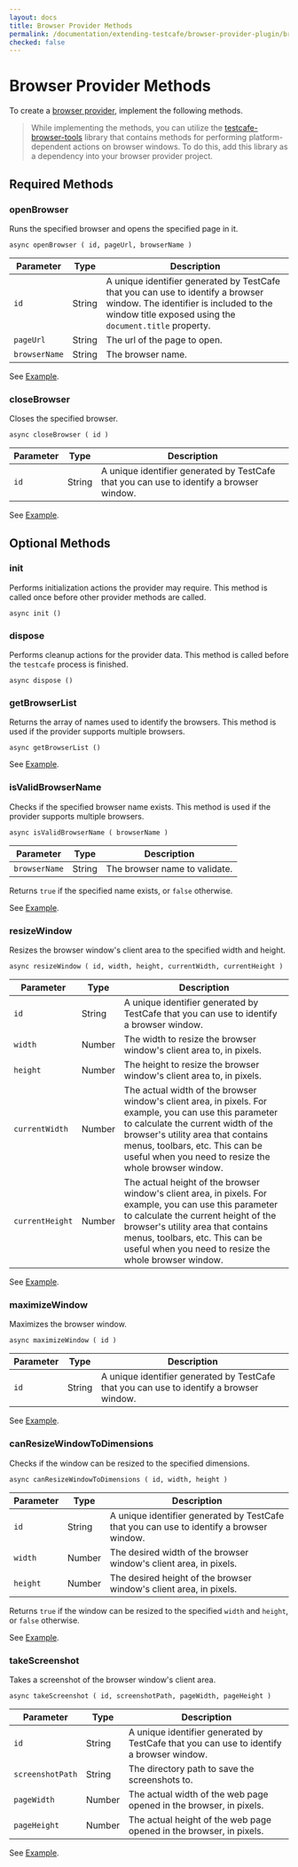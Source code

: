 ```yaml
---
layout: docs
title: Browser Provider Methods
permalink: /documentation/extending-testcafe/browser-provider-plugin/browser-provider-methods.html
checked: false
---
```

# Browser Provider Methods

To create a [browser provider](index.md#implementing-the-browser-provider), implement the following methods.

> While implementing the methods, you can utilize the [testcafe-browser-tools](https://github.com/DevExpress/testcafe-browser-tools) library that contains methods for performing platform-dependent actions on browser windows. To do this, add this library as a dependency into your browser provider project.

## Required Methods

### openBrowser

Runs the specified browser and opens the specified page in it.

```text
async openBrowser ( id, pageUrl, browserName )
```

Parameter     | Type   | Description
------------- | ------ | ----------------------------------------------------------------------------------------------------------------
`id`          | String | A unique identifier generated by TestCafe that you can use to identify a browser window. The identifier is included to the window title exposed using the `document.title` property.
`pageUrl`     | String | The url of the page to open.
`browserName` | String | The browser name.

See [Example](index.md#example).

### closeBrowser

Closes the specified browser.

```text
async closeBrowser ( id )
```

Parameter   | Type   | Description
----------- | ------ | ---------------------------------------------------------------------------------------------------------------
`id`        | String | A unique identifier generated by TestCafe that you can use to identify a browser window.

See [Example](index.md#example).

## Optional Methods

### init

Performs initialization actions the provider may require. This method is called once before other provider methods are called.

```text
async init ()
```

### dispose

Performs cleanup actions for the provider data. This method is called before the `testcafe` process is finished.

```text
async dispose ()
```

### getBrowserList

Returns the array of names used to identify the browsers. This method is used if the provider supports multiple browsers.

```text
async getBrowserList ()
```

See [Example](index.md#example).

### isValidBrowserName

Checks if the specified browser name exists. This method is used if the provider supports multiple browsers.

```text
async isValidBrowserName ( browserName )
```

Parameter     | Type   | Description
------------- | ------ | -------------------------------
`browserName` | String | The browser name to validate.

Returns `true` if the specified name exists, or `false` otherwise.

See [Example](index.md#example).

### resizeWindow

Resizes the browser window's client area to the specified width and height.

```text
async resizeWindow ( id, width, height, currentWidth, currentHeight )
```

Parameter   | Type    | Description
----------- | ------- | ----------------------------------------------------------------------------------------------------------------
`id`        | String  | A unique identifier generated by TestCafe that you can use to identify a browser window.
`width`     | Number  | The width to resize the browser window's client area to, in pixels.
`height`    | Number  | The height to resize the browser window's client area to, in pixels.
`currentWidth`   | Number | The actual width of the browser window's client area, in pixels. For example, you can use this parameter to calculate the current width of the browser's utility area that contains menus, toolbars, etc. This can be useful when you need to resize the whole browser window.
`currentHeight`  | Number | The actual height of the browser window's client area, in pixels. For example, you can use this parameter to calculate the current height of the browser's utility area that contains menus, toolbars, etc. This can be useful when you need to resize the whole browser window.

See [Example](index.md#example).

### maximizeWindow

Maximizes the browser window.

```text
async maximizeWindow ( id )
```

Parameter   | Type    | Description
----------- | ------- | ----------------------------------------------------------------------------------------------------------------
`id`        | String  | A unique identifier generated by TestCafe that you can use to identify a browser window.

See [Example](index.md#example).

### canResizeWindowToDimensions

Checks if the window can be resized to the specified dimensions.

```text
async canResizeWindowToDimensions ( id, width, height )
```

Parameter   | Type    | Description
----------- | ------- | ----------------------------------------------------------------------------------------------------------------
`id`        | String  | A unique identifier generated by TestCafe that you can use to identify a browser window.
`width`     | Number  | The desired width of the browser window's client area, in pixels.
`height`    | Number  | The desired height of the browser window's client area, in pixels.

Returns `true` if the window can be resized to the specified `width` and `height`, or `false` otherwise.

See [Example](index.md#example).

### takeScreenshot

Takes a screenshot of the browser window's client area.

```text
async takeScreenshot ( id, screenshotPath, pageWidth, pageHeight )
```

Parameter        | Type   | Description
---------------- | ------ | -------------------------------------------------------------------------------------------------------------
`id`             | String | A unique identifier generated by TestCafe that you can use to identify a browser window.
`screenshotPath` | String | The directory path to save the screenshots to.
`pageWidth`   | Number | The actual width of the web page opened in the browser, in pixels.
`pageHeight`  | Number | The actual height of the web page opened in the browser, in pixels.

See [Example](index.md#example).